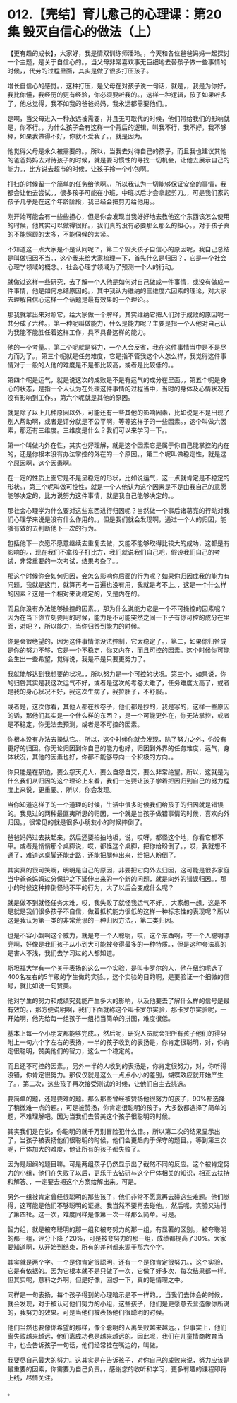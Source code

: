 # 012.【完结】育儿愈己的心理课：第20集 毁灭自信心的做法（上）

【更有趣的成长】，大家好，我是情双训练师潘玲。，今天和各位爸爸妈妈一起探讨一个主题，是关于自信心的。，当父母非常喜欢事无巨细地去替孩子做一些事情的时候，，代劳的过程里面，其实是做了很多打压孩子。

增长自信心的感觉。，这种打压，是父母在对孩子说一句话，就是，，我是为你好，我比你懂，我经历的更有经验，你必须要听我的。，这样一种逻辑，孩子如果听多了，他总觉得，我不如我的爸爸妈妈，我永远都需要他们。。

是啊，当父母进入一种永远被需要，并且无可取代的时候，他们带给我们的影响就是，你不行。，为什么孩子会有这样一个背后的逻辑，叫我不行，我不好，我不够棒，如果我做得不好，你就不爱我了。，就是因为。

他觉得父母是永久被需要的。，所以，当我去对待自己的孩子，而且我也建议其他的爸爸妈妈去对待孩子的时候，就是要习惯性的寻找一切机会，让他去展示自己的能力。，比方说去超市的时候，让孩子拎一个小包啊。

打扫的时候留一个简单的任务给他啊。，所以我认为一切能够保证安全的事情，我都会让他去尝试。，很多孩子可能在小班，中班以后才会拿起剪刀。，可是我们家的孩子几乎是在这个年龄阶段，我已经会把剪刀给他用。。

刚开始可能会有一些些担心，但是你会发现当我好好地去教他这个东西该怎么使用的时候，他其实可以做得很好。，我们真的没有必要那么那么的担心。，对于孩子真的不能照顾的太多，不能伺候的太紧。

不知道这一点大家是不是认同呢？，第二个毁灭孩子自信心的原因呢，我自己总结是叫做归因不当。，这个我来给大家梳理一下，首先什么是归因？，它是一个社会心理学领域的概念。，社会心理学领域为了预测一个人的行动。

就做过这样一些研究，去了解一个人他是如何对自己做成一件事情，或没有做成一件事情，他是如何总结原因的。，其中我认为维纳的三维度六因素的理论，对大家去理解自信心这样一个话题是最有效果的一个理论。。

那我就拿出来对照它，给大家做一个解释，其实维纳它把人们对于成败的原因呢一共分成了六种。，第一种呢叫做能力，什么是能力呢？主要是指一个人他对自己认为我能不能胜任着这样工作，具不具备这样的能力。

他的一个考量。，第二个呢就是努力，一个人会反省，我在这件事情当中是不是尽力而为了。，第三个呢就是任务难度，它是指不管我这个人怎么样，我觉得这件事情对于一般的人他的难度是不是都比较高，或者是比较低的。。

第四个呢是运气，就是说这次的成败是不是有运气的成分在里面。，第五个呢是身心的状态，是指一个人认为在处理这件事情的过程当中，当时的身体及心情状况有没有影响到工作。，第六个呢就是其他的原因。

就是除了以上几种原因以外，可能还有一些其他的影响因素，比如说是不是出现了别人帮助啊，或者是评分就是不公平啊，等等这样子的一些因素。，这个叫做六因素，那还有三维度。三维度是什么？我们可以来学习一下。。

第一个叫做内外在性，其实也好理解，就是这个因素它是属于你自己能掌控的内在的，还是你根本没有办法掌控的外在的一个原因。，第二个呢叫做稳定性，就是这个原因啊，这个因素啊。

在一定的性质上面它是不是呈稳定的形状，比如说运气，这一点就肯定是不稳定的形状。，第三个呢叫做可控性，就是一个人他认为这个因素是不是由我自己的意愿能够决定的，比方说努力这件事情，就是我自己能够决定的。。

那社会心理学为什么要对这些东西进行归因呢？当然做一个事后诸葛亮的行动对我们心理学来说是没有什么作用的。，但是我们就会发现啊，通过一个人的归因，能够有效的去判断他下一次的行为。

包括他下一次愿不愿意继续去重复去做，又能不能够取得比较大的成功，这都是有影响的。，现在我们不拿孩子打比方，我们就说我们自己吧，假设我们自己的考试，非常重要的一次考试，结果考杂了。。

那这个时候你会如何归因，会怎么影响你后面的行为呢？如果你归因成我的能力有问题，我就是这门，就算再考一百遍也没有用，我就是考不上。，这是一个什么样的因素？这是一个相对来说稳定的，又是内在的。

而且你没有办法能够操控的因素。，那为什么说能力它是一个不可操控的因素呢？因为在当下你立刻要用的时候，能力是不可能突然之间一下子有你可控的成分在里面，对吧？，所以能力，当你归咎到能力的时候。

你是会很绝望的，因为这件事情你没法控制，它太稳定了。，第二，如果你归咎成是你的努力不够，它是一个不稳定，你又内在，而且可控的因素。这个时候你可能会生出一些希望，觉得说，我是不是只要更努力了。

我就能够达到我想要的状况。，所以努力是一个可控的状况。第三个，如果说，你的归咎其实是我这次运气不好，或者是这次的考卷太难了，任务难度太高了，或者是我的身心状况不好，我这次生病了，我拉肚子，不舒服。。

或者是，这次你看，其他人都在抄卷子，他们都是抄的，我是写的，这样一些原因的话，那他们其实是一个什么样的东西？，是一个可能更外在，你无法掌控，或者是不稳定，你无法去预测，或者是不可控的因素。

你根本没有办法去操纵它。，所以，这个时候你就会发现，除了努力之外，你没有更好的归因。你无论归因到你自己的能力也好，归因到外界的任务难度，运气，身体状况，其他的因素也好，你都不能够导向一个积极的方向。。

你只能是在那边，要么怨天尤人，要么自怨自艾，要么非常绝望。所以，这就是为什么我们从归因的这个理论上来看，我们一定要让孩子学着把因归到自己的努力程度上来说，更重要。，所以，你会发现。

当你知道这样子的一个道理的时候，生活中很多时候我们给孩子的归因就是错误的。我见过的两种最匪夷所思的归因，一个就是当孩子做错事情的时候，喜欢向外归因。，很常见的就是很多小朋友小的时候摔倒了。

爸爸妈妈过去扶起来，然后还要拍拍地板，说，哎呀，都怪这个地，你看它都不平。或者是悄悄那个桌脚说，哎，都怪这个桌脚，把你给盼倒了。，哎，我就想不通了，难道这桌脚还能走路，还能把腿伸出来，给把人盼倒了。

其实真的很可笑啊，明明是自己的原因，非要把它向外去归因，这可能是很多家庭当中爸爸妈妈过分保护之下延伸出来的一个新的问题，就是向外的错误归因。，那小的时候这种摔倒怪地不平的行为，大了以后会变成什么呢？

就是做不到就怪任务太难，哎，我失败了就怪我运气不好。，大家想一想，这是不是就是我们很多孩子不自信，做着抵抗能力很低的这样一种标志性的表现呢？所以这是我认为第一类的非常荒谬的一种归因方法。，第二类归因。

也是不容小觑啊这个威力，就是夸一个人聪明，哎，这个东西啊，夸一个人聪明漂亮啊，好像是我们孩子从小到大可能被夸得最多的一种特质。，但是这种夸法真的是害人不浅，我们去学习过的人都知道。

斯坦福大学有一个关于表扬的这么一个实验，是叫卡罗尔的人，他在纽约呢选了400名左右的5年级的学生做的实验。，这个实验的目的啊，是要验证一个细微的信号，就比如说一句赞美。

他对学生的努力和成绩究竟能产生多大的影响，以及他要去了解什么样的信号是最有效的。，那方便说明啊，我们下面就称这个叫卡罗尔实验，那卡罗尔实验呢，一开始啊，他先给每一组孩子一组相当简单的拼图，难度很低。

基本上每一个小朋友都能够完成。，然后呢，研究人员就会把所有孩子他们的得分附上一句六个字左右的表扬，一半的孩子收到的表扬是，你肯定很聪明，对，你肯定很聪明，赞美他们的智力，这么一个稳定的。

而且还不可控的因素。，另外一半的人收到的表扬是，你肯定很努力，对，你听得没错，你肯定很努力。那仅仅就是这么一点点小小的差别，蝴蝶效应就开始产生了。，第二次，这些孩子再次接受测试的时候，让他们自主去挑选。

要简单的题，还是要难的题。那么那些曾经被赞扬他很努力的孩子，90%都选择了稍微难一点的题。，可是被赞扬，你肯定很聪明的孩子，大多数都选择了简单的题，不难理解吧。因为当我们去赞美这个孩子很聪明的时候。

其实我们是在说，你聪明的就千万别冒险犯什么错。，所以第二次的结果显示出了，当孩子被表扬他们很聪明的时候，他们会更趋向于保守的题目。，等到第三次呢，尸体加大的难度，他让所有的孩子都失败了。

因为是超纲的题目嘛。可是两组孩子仍然显示出了截然不同的反应。这个被肯定努力的小组，他们在失败了以后，更乐于去钻研与这个尸体相关的知识，相互去扶持和解答。，一定要去把这个方案给解出来。可是。

另外一组被肯定曾经很聪明的那些孩子，他们非常不愿意再去碰这些难题。他们觉得，这可能是他们不够聪明的证据。我当然不要再去碰他。，然后呢，实验又进行了第四轮。这一次，难度同样是像第一次一样那么简单。可是。

智力组，就是被夸聪明的那一组和被夸努力的那一组，有显著的区别。，被夸聪明的那一组，评分下降了20%，可是被夸努力的那一组，成绩都提高了30%。大家要知道啊，从开始到结束，所有的差别都来源于那六个字。

其实就是两个字。一个是你肯定很聪明，还有一个是你肯定很努力。，这个实验，它是有依据的。因为它根本就不是只做了一次，它做了好多次，每次结果都一样。但其实呢，意料之外啊，但是好像，回想一下，真的是情理之中。

同样是一句表扬，每个孩子得到的心理暗示是不一样的。，当我们去体会的时候，就会发现，对于被认可他们努力的小组，这些孩子，他们是更愿意去营造像你所说的，我努力的效果。可是当他们被表扬他们很聪明的时候。

他们当然也要像你希望的那样，像个聪明的人离失败越来越远。，但事实上，他们离失败越来越远，他们离成功也是越来越远的。因此呢，我们在儿童情商教育当中，也会告诉孩子一句话，他们经常挂在嘴边的，叫做。

我要尽自己最大的努力。这其实是在告诉孩子，对你自己的成败来说，努力应该是最重要的因素，你需要为自己负责。，感谢您的收听和学习，更多有趣的课程即将上线，尽情关注。

。
